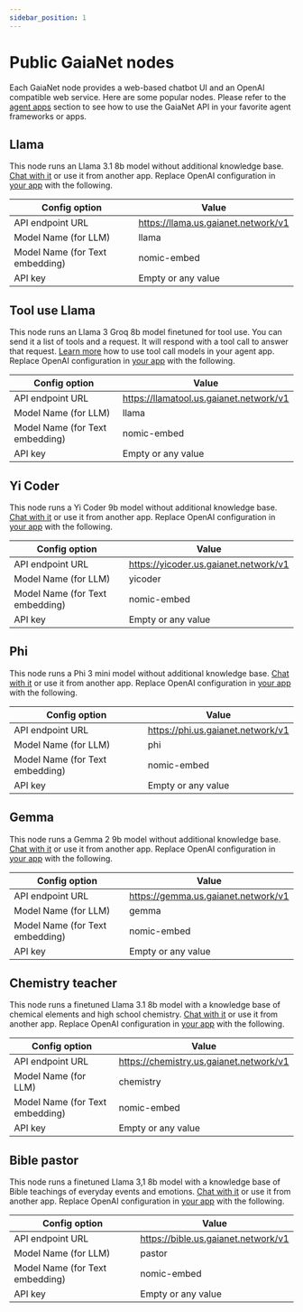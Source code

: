 ```yaml
---
sidebar_position: 1
---
```


# Public GaiaNet nodes

Each GaiaNet node provides a web-based chatbot UI and an OpenAI compatible web service.
Here are some popular nodes. Please refer to the [agent apps](apps/intro) section to see how
to use the GaiaNet API in your favorite agent frameworks or apps.

## Llama

This node runs an Llama 3.1 8b model without additional knowledge base. 
[Chat with it](https://llama.us.gaianet.network/) or use it from another app. Replace OpenAI configuration in [your app](apps/intro) with the following.

|Config option | Value |
|-----|--------|
| API endpoint URL | https://llama.us.gaianet.network/v1 |
| Model Name (for LLM) | llama |
| Model Name (for Text embedding) | nomic-embed |
| API key | Empty or any value |

## Tool use Llama

This node runs an Llama 3 Groq 8b model finetuned for tool use. 
You can send it a list of tools and a request. It will respond with a tool call to answer that request.
[Learn more](../tutorial/tool-call.md) how to use tool call models in your agent app.
Replace OpenAI configuration in [your app](apps/intro) with the following.

|Config option | Value |
|-----|--------|
| API endpoint URL | https://llamatool.us.gaianet.network/v1 |
| Model Name (for LLM) | llama |
| Model Name (for Text embedding) | nomic-embed |
| API key | Empty or any value |

## Yi Coder

This node runs a Yi Coder 9b model without additional knowledge base. 
[Chat with it](https://yicoder.us.gaianet.network/) or use it from another app. Replace OpenAI configuration in [your app](apps/intro) with the following.

|Config option | Value |
|-----|--------|
| API endpoint URL | https://yicoder.us.gaianet.network/v1 |
| Model Name (for LLM) | yicoder |
| Model Name (for Text embedding) | nomic-embed |
| API key | Empty or any value |

## Phi

This node runs a Phi 3 mini model without additional knowledge base. 
[Chat with it](https://phi.us.gaianet.network/) or use it from another app. Replace OpenAI configuration in [your app](apps/intro) with the following.

|Config option | Value |
|-----|--------|
| API endpoint URL | https://phi.us.gaianet.network/v1 |
| Model Name (for LLM) | phi |
| Model Name (for Text embedding) | nomic-embed |
| API key | Empty or any value |

## Gemma

This node runs a Gemma 2 9b model without additional knowledge base. 
[Chat with it](https://gemma.us.gaianet.network/) or use it from another app. Replace OpenAI configuration in [your app](apps/intro) with the following.

|Config option | Value |
|-----|--------|
| API endpoint URL | https://gemma.us.gaianet.network/v1 |
| Model Name (for LLM) | gemma |
| Model Name (for Text embedding) | nomic-embed |
| API key | Empty or any value |

## Chemistry teacher

This node runs a finetuned Llama 3.1 8b model with a knowledge base of chemical elements and high school chemistry.
[Chat with it](https://chemistry.us.gaianet.network/) or use it from another app. Replace OpenAI configuration in [your app](apps/intro) with the following.

|Config option | Value |
|-----|--------|
| API endpoint URL | https://chemistry.us.gaianet.network/v1 |
| Model Name (for LLM) | chemistry |
| Model Name (for Text embedding) | nomic-embed |
| API key | Empty or any value |

## Bible pastor

This node runs a finetuned Llama 3,1 8b model with a knowledge base of Bible teachings of everyday events and emotions.
[Chat with it](https://bible.us.gaianet.network/) or use it from another app. Replace OpenAI configuration in [your app](apps/intro) with the following.

|Config option | Value |
|-----|--------|
| API endpoint URL | https://bible.us.gaianet.network/v1 |
| Model Name (for LLM) | pastor |
| Model Name (for Text embedding) | nomic-embed |
| API key | Empty or any value |


